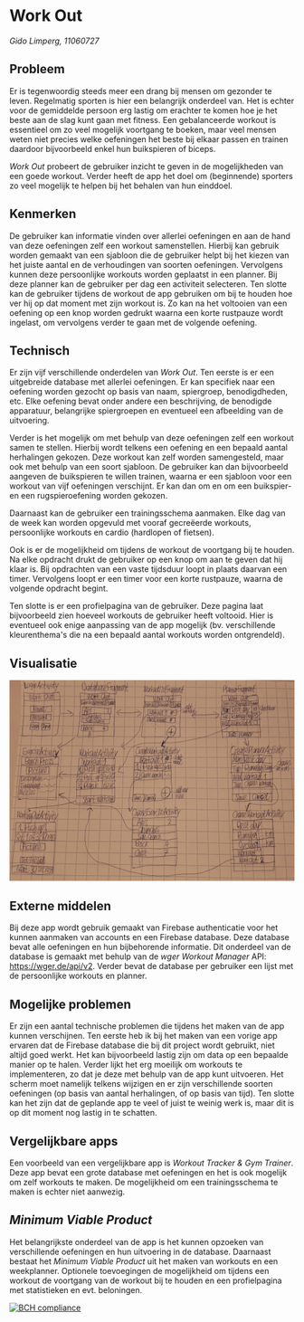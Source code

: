 # Work Out
*Gido Limperg, 11060727*

## Probleem
Er is tegenwoordig steeds meer een drang bij mensen om gezonder te leven.
Regelmatig sporten is hier een belangrijk onderdeel van.
Het is echter voor de gemiddelde persoon erg lastig om erachter te komen
hoe je het beste aan de slag kunt gaan met fitness.
Een gebalanceerde workout is essentieel om zo veel mogelijk voortgang te boeken,
maar veel mensen weten niet precies welke oefeningen het beste bij elkaar passen
en trainen daardoor bijvoorbeeld enkel hun buikspieren of biceps.
<!--Verder kan het lastig zijn om een trainingsschema te maken om bijvoorbeeld
naar een bepaald doel toe te werken.!-->

*Work Out* probeert de gebruiker inzicht te geven in de mogelijkheden
van een goede workout. Verder heeft de app het doel om (beginnende)
sporters zo veel mogelijk te helpen bij het behalen van hun einddoel.

## Kenmerken
De gebruiker kan informatie vinden over allerlei oefeningen
en aan de hand van deze oefeningen zelf een workout samenstellen.
Hierbij kan gebruik worden gemaakt van een sjabloon die de gebruiker helpt bij het kiezen van het juiste aantal en de verhoudingen van soorten oefeningen.
Vervolgens kunnen deze persoonlijke workouts worden geplaatst in een planner.
Bij deze planner kan de gebruiker per dag een activiteit selecteren.
Ten slotte kan de gebruiker tijdens de workout de app gebruiken om
bij te houden hoe ver hij op dat moment met zijn workout is.
Zo kan na het voltooien van een oefening op een knop worden gedrukt
waarna een korte rustpauze wordt ingelast, om vervolgens verder te gaan
met de volgende oefening.

## Technisch
Er zijn vijf verschillende onderdelen van *Work Out*.
Ten eerste is er een uitgebreide database met allerlei oefeningen.
Er kan specifiek naar een oefening worden gezocht op basis van naam,
spiergroep, benodigdheden, etc.
Elke oefening bevat onder andere een beschrijving,
de benodigde apparatuur, belangrijke spiergroepen en eventueel
een afbeelding van de uitvoering.

Verder is het mogelijk om met behulp van deze oefeningen
zelf een workout samen te stellen. Hierbij wordt telkens een oefening en
een bepaald aantal herhalingen gekozen.
Deze workout kan zelf worden samengesteld, maar ook met behulp van een soort sjabloon.
De gebruiker kan dan bijvoorbeeld aangeven de buikspieren te willen trainen, waarna er een sjabloon voor een workout van vijf oefeningen verschijnt. Er kan dan om en om een buikspier- en een rugspieroefening worden gekozen.

Daarnaast kan de gebruiker een trainingsschema aanmaken.
Elke dag van de week kan worden opgevuld met vooraf gecreëerde workouts,
persoonlijke workouts en cardio (hardlopen of fietsen).

Ook is er de mogelijkheid om tijdens de workout de voortgang bij te houden.
Na elke opdracht drukt de gebruiker op een knop om aan te geven dat hij klaar is.
Bij opdrachten van een vaste tijdsduur loopt in plaats daarvan een timer.
Vervolgens loopt er een timer voor een korte rustpauze,
waarna de volgende opdracht begint.

Ten slotte is er een profielpagina van de gebruiker. Deze pagina laat bijvoorbeeld zien hoeveel workouts de gebruiker heeft voltooid. Hier is eventueel ook enige aanpassing van de app mogelijk (bv. verschillende kleurenthema's die na een bepaald aantal workouts worden ontgrendeld).

## Visualisatie

![](doc/design.jpg)


## Externe middelen
Bij deze app wordt gebruik gemaakt van Firebase authenticatie voor het kunnen
aanmaken van accounts en een Firebase database.
Deze database bevat alle oefeningen en hun bijbehorende informatie.
Dit onderdeel van de database is gemaakt met behulp van de *wger Workout Manager* API:
https://wger.de/api/v2.
Verder bevat de database per gebruiker een lijst met de persoonlijke workouts en planner.

## Mogelijke problemen
Er zijn een aantal technische problemen die tijdens het maken van de app kunnen verschijnen.
Ten eerste heb ik bij het maken van een vorige app ervaren dat de Firebase database die bij dit project wordt gebruikt, niet altijd goed werkt. Het kan bijvoorbeeld lastig zijn om data op een bepaalde manier op te halen.
Verder lijkt het erg moeilijk om workouts te implementeren, zo dat je deze met behulp van de app kunt uitvoeren. Het scherm moet namelijk telkens wijzigen en er zijn verschillende soorten oefeningen (op basis van aantal herhalingen, of op basis van tijd).
Ten slotte kan het zijn dat de geplande app te veel of juist te weinig werk is, maar dit is op dit moment nog lastig in te schatten.

## Vergelijkbare apps
Een voorbeeld van een vergelijkbare app is *Workout Tracker & Gym Trainer*.
Deze app bevat een grote database met oefeningen en het is ook mogelijk
om zelf workouts te maken. De mogelijkheid om een trainingsschema te maken
is echter niet aanwezig.

## *Minimum Viable Product*
Het belangrijkste onderdeel van de app is het kunnen opzoeken van verschillende
oefeningen en hun uitvoering in de database. Daarnaast bestaat het
*Minimum Viable Product* uit het maken van workouts en een weekplanner.
Optionele toevoegingen de mogelijkheid om tijdens een workout de voortgang van de workout bij te houden en een profielpagina met statistieken en evt. beloningen.

[![BCH compliance](https://bettercodehub.com/edge/badge/glimperg/Work-Out?branch=master)](https://bettercodehub.com/)
